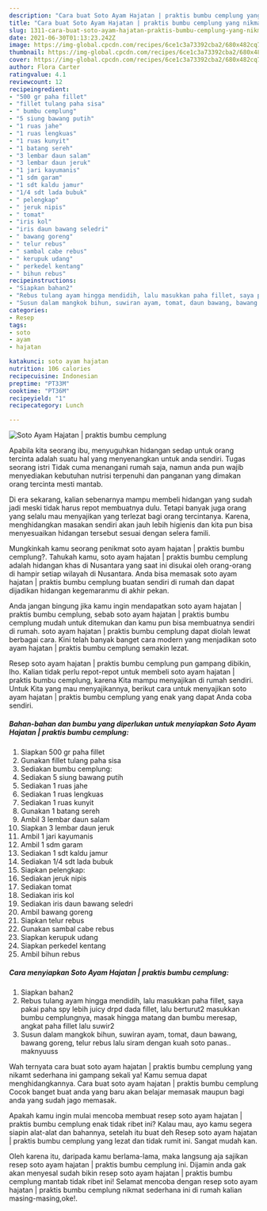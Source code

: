 ```yaml
---
description: "Cara buat Soto Ayam Hajatan | praktis bumbu cemplung yang nikmat Untuk Jualan"
title: "Cara buat Soto Ayam Hajatan | praktis bumbu cemplung yang nikmat Untuk Jualan"
slug: 1311-cara-buat-soto-ayam-hajatan-praktis-bumbu-cemplung-yang-nikmat-untuk-jualan
date: 2021-06-30T01:13:23.242Z
image: https://img-global.cpcdn.com/recipes/6ce1c3a73392cba2/680x482cq70/soto-ayam-hajatan-praktis-bumbu-cemplung-foto-resep-utama.jpg
thumbnail: https://img-global.cpcdn.com/recipes/6ce1c3a73392cba2/680x482cq70/soto-ayam-hajatan-praktis-bumbu-cemplung-foto-resep-utama.jpg
cover: https://img-global.cpcdn.com/recipes/6ce1c3a73392cba2/680x482cq70/soto-ayam-hajatan-praktis-bumbu-cemplung-foto-resep-utama.jpg
author: Flora Carter
ratingvalue: 4.1
reviewcount: 12
recipeingredient:
- "500 gr paha fillet"
- "fillet tulang paha sisa"
- " bumbu cemplung"
- "5 siung bawang putih"
- "1 ruas jahe"
- "1 ruas lengkuas"
- "1 ruas kunyit"
- "1 batang sereh"
- "3 lembar daun salam"
- "3 lembar daun jeruk"
- "1 jari kayumanis"
- "1 sdm garam"
- "1 sdt kaldu jamur"
- "1/4 sdt lada bubuk"
- " pelengkap"
- " jeruk nipis"
- " tomat"
- "iris kol"
- "iris daun bawang seledri"
- " bawang goreng"
- " telur rebus"
- " sambal cabe rebus"
- " kerupuk udang"
- " perkedel kentang"
- " bihun rebus"
recipeinstructions:
- "Siapkan bahan2"
- "Rebus tulang ayam hingga mendidih, lalu masukkan paha fillet, saya pakai paha spy lebih juicy drpd dada fillet, lalu berturut2 masukkan bumbu cemplungnya, masak hingga matang dan bumbu meresap, angkat paha fillet lalu suwir2"
- "Susun dalam mangkok bihun, suwiran ayam, tomat, daun bawang, bawang goreng, telur rebus lalu siram dengan kuah soto panas.. maknyuuss"
categories:
- Resep
tags:
- soto
- ayam
- hajatan

katakunci: soto ayam hajatan 
nutrition: 106 calories
recipecuisine: Indonesian
preptime: "PT33M"
cooktime: "PT36M"
recipeyield: "1"
recipecategory: Lunch

---
```



![Soto Ayam Hajatan | praktis bumbu cemplung](https://img-global.cpcdn.com/recipes/6ce1c3a73392cba2/680x482cq70/soto-ayam-hajatan-praktis-bumbu-cemplung-foto-resep-utama.jpg)

Apabila kita seorang ibu, menyuguhkan hidangan sedap untuk orang tercinta adalah suatu hal yang menyenangkan untuk anda sendiri. Tugas seorang istri Tidak cuma menangani rumah saja, namun anda pun wajib menyediakan kebutuhan nutrisi terpenuhi dan panganan yang dimakan orang tercinta mesti mantab.

Di era  sekarang, kalian sebenarnya mampu membeli hidangan yang sudah jadi meski tidak harus repot membuatnya dulu. Tetapi banyak juga orang yang selalu mau menyajikan yang terlezat bagi orang tercintanya. Karena, menghidangkan masakan sendiri akan jauh lebih higienis dan kita pun bisa menyesuaikan hidangan tersebut sesuai dengan selera famili. 



Mungkinkah kamu seorang penikmat soto ayam hajatan | praktis bumbu cemplung?. Tahukah kamu, soto ayam hajatan | praktis bumbu cemplung adalah hidangan khas di Nusantara yang saat ini disukai oleh orang-orang di hampir setiap wilayah di Nusantara. Anda bisa memasak soto ayam hajatan | praktis bumbu cemplung buatan sendiri di rumah dan dapat dijadikan hidangan kegemaranmu di akhir pekan.

Anda jangan bingung jika kamu ingin mendapatkan soto ayam hajatan | praktis bumbu cemplung, sebab soto ayam hajatan | praktis bumbu cemplung mudah untuk ditemukan dan kamu pun bisa membuatnya sendiri di rumah. soto ayam hajatan | praktis bumbu cemplung dapat diolah lewat berbagai cara. Kini telah banyak banget cara modern yang menjadikan soto ayam hajatan | praktis bumbu cemplung semakin lezat.

Resep soto ayam hajatan | praktis bumbu cemplung pun gampang dibikin, lho. Kalian tidak perlu repot-repot untuk membeli soto ayam hajatan | praktis bumbu cemplung, karena Kita mampu menyajikan di rumah sendiri. Untuk Kita yang mau menyajikannya, berikut cara untuk menyajikan soto ayam hajatan | praktis bumbu cemplung yang enak yang dapat Anda coba sendiri.

<!--inarticleads1-->

##### Bahan-bahan dan bumbu yang diperlukan untuk menyiapkan Soto Ayam Hajatan | praktis bumbu cemplung:

1. Siapkan 500 gr paha fillet
1. Gunakan fillet tulang paha sisa
1. Sediakan  bumbu cemplung:
1. Sediakan 5 siung bawang putih
1. Sediakan 1 ruas jahe
1. Sediakan 1 ruas lengkuas
1. Sediakan 1 ruas kunyit
1. Gunakan 1 batang sereh
1. Ambil 3 lembar daun salam
1. Siapkan 3 lembar daun jeruk
1. Ambil 1 jari kayumanis
1. Ambil 1 sdm garam
1. Sediakan 1 sdt kaldu jamur
1. Sediakan 1/4 sdt lada bubuk
1. Siapkan  pelengkap:
1. Sediakan  jeruk nipis
1. Sediakan  tomat
1. Sediakan iris kol
1. Sediakan iris daun bawang seledri
1. Ambil  bawang goreng
1. Siapkan  telur rebus
1. Gunakan  sambal cabe rebus
1. Siapkan  kerupuk udang
1. Siapkan  perkedel kentang
1. Ambil  bihun rebus




<!--inarticleads2-->

##### Cara menyiapkan Soto Ayam Hajatan | praktis bumbu cemplung:

1. Siapkan bahan2
1. Rebus tulang ayam hingga mendidih, lalu masukkan paha fillet, saya pakai paha spy lebih juicy drpd dada fillet, lalu berturut2 masukkan bumbu cemplungnya, masak hingga matang dan bumbu meresap, angkat paha fillet lalu suwir2
1. Susun dalam mangkok bihun, suwiran ayam, tomat, daun bawang, bawang goreng, telur rebus lalu siram dengan kuah soto panas.. maknyuuss




Wah ternyata cara buat soto ayam hajatan | praktis bumbu cemplung yang nikamt sederhana ini gampang sekali ya! Kamu semua dapat menghidangkannya. Cara buat soto ayam hajatan | praktis bumbu cemplung Cocok banget buat anda yang baru akan belajar memasak maupun bagi anda yang sudah jago memasak.

Apakah kamu ingin mulai mencoba membuat resep soto ayam hajatan | praktis bumbu cemplung enak tidak ribet ini? Kalau mau, ayo kamu segera siapin alat-alat dan bahannya, setelah itu buat deh Resep soto ayam hajatan | praktis bumbu cemplung yang lezat dan tidak rumit ini. Sangat mudah kan. 

Oleh karena itu, daripada kamu berlama-lama, maka langsung aja sajikan resep soto ayam hajatan | praktis bumbu cemplung ini. Dijamin anda gak akan menyesal sudah bikin resep soto ayam hajatan | praktis bumbu cemplung mantab tidak ribet ini! Selamat mencoba dengan resep soto ayam hajatan | praktis bumbu cemplung nikmat sederhana ini di rumah kalian masing-masing,oke!.

